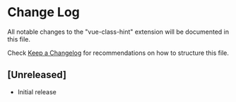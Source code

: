 # Change Log

All notable changes to the "vue-class-hint" extension will be documented in this file.

Check [Keep a Changelog](http://keepachangelog.com/) for recommendations on how to structure this file.

## [Unreleased]

- Initial release